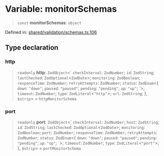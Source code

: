 # Variable: monitorSchemas

> `const` **monitorSchemas**: `object`

Defined in: [shared/validation/schemas.ts:106](https://github.com/Nick2bad4u/Uptime-Watcher/blob/dca5483e793478722cd3e6e125cafcec5fc771f0/shared/validation/schemas.ts#L106)

## Type declaration

### http

> `readonly` **http**: `ZodObject`\<\` `checkInterval`: `ZodNumber`; `id`: `ZodString`; `lastChecked`: `ZodOptional`\<`ZodDate`\>; `monitoring`: `ZodBoolean`; `responseTime`: `ZodNumber`; `retryAttempts`: `ZodNumber`; `status`: `ZodEnum`\<\{ `down`: `"down"`; `paused`: `"paused"`; `pending`: `"pending"`; `up`: `"up"`; \`\>; `timeout`: `ZodNumber`; `type`: `ZodLiteral`\<`"http"`\>; `url`: `ZodString`; \}, `$strip`\> = `httpMonitorSchema`

### port

> `readonly` **port**: `ZodObject`\<\` `checkInterval`: `ZodNumber`; `host`: `ZodString`; `id`: `ZodString`; `lastChecked`: `ZodOptional`\<`ZodDate`\>; `monitoring`: `ZodBoolean`; `port`: `ZodNumber`; `responseTime`: `ZodNumber`; `retryAttempts`: `ZodNumber`; `status`: `ZodEnum`\<\{ `down`: `"down"`; `paused`: `"paused"`; `pending`: `"pending"`; `up`: `"up"`; \`\>; `timeout`: `ZodNumber`; `type`: `ZodLiteral`\<`"port"`\>; \}, `$strip`\> = `portMonitorSchema`
